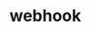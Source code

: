 <!-- generated by markdown-notes-tree -->

# webhook

<!-- optional markdown-notes-tree directory description starts here -->

<!-- optional markdown-notes-tree directory description ends here -->


